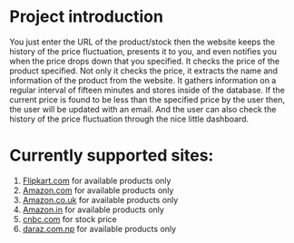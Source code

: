 
# Project introduction
You just enter the URL of the product/stock then the website keeps the history of the price fluctuation, presents it to you, and even notifies you when the price drops down that you specified.
It checks the price of the product specified. Not only it checks the price, it extracts the name and information of the product from the website. It gathers information on a regular interval of fifteen minutes and stores inside of the database. If the current price is found to be less than the specified price by the user then, the user will be updated with an email. And the user can also check the history of the price fluctuation through the nice little dashboard.


# Currently supported sites:

1. [Flipkart.com](https://flipkart.com) for available products only
2. [Amazon.com](https://amazon.com) for available products only
3. [Amazon.co.uk](https://amazon.co.uk) for available products only
4. [Amazon.in](https://amazon.in) for available products only
5. [cnbc.com](https://cnbc.com) for stock price
6. [daraz.com.np](https://daraz.com.np) for available products only
